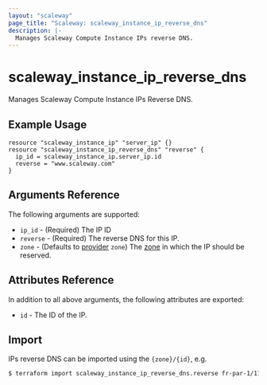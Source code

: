 ```yaml
---
layout: "scaleway"
page_title: "Scaleway: scaleway_instance_ip_reverse_dns"
description: |-
  Manages Scaleway Compute Instance IPs reverse DNS.
---
```


# scaleway_instance_ip_reverse_dns

Manages Scaleway Compute Instance IPs Reverse DNS.

## Example Usage

```hcl
resource "scaleway_instance_ip" "server_ip" {}
resource "scaleway_instance_ip_reverse_dns" "reverse" {
  ip_id = scaleway_instance_ip.server_ip.id
  reverse = "www.scaleway.com"
}
```

## Arguments Reference

The following arguments are supported:

- `ip_id` - (Required) The IP ID
- `reverse` - (Required) The reverse DNS for this IP.
- `zone` - (Defaults to [provider](../index.html#zone) `zone`) The [zone](../guides/regions_and_zones.html#zones) in which the IP should be reserved.

## Attributes Reference

In addition to all above arguments, the following attributes are exported:

- `id` - The ID of the IP.

## Import

IPs reverse DNS can be imported using the `{zone}/{id}`, e.g.

```bash
$ terraform import scaleway_instance_ip_reverse_dns.reverse fr-par-1/11111111-1111-1111-1111-111111111111
```
